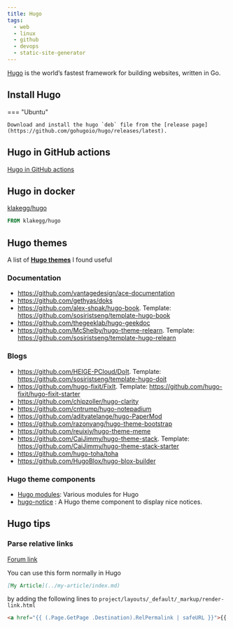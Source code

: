 ```yaml
---
title: Hugo
tags:
  - web
  - linux
  - github
  - devops
  - static-site-generator
---
```


[Hugo](https://gohugo.io/) is the world’s fastest framework for building websites, written in Go.

## Install Hugo

=== "Ubuntu"

    Download and install the hugo `deb` file from the [release page](https://github.com/gohugoio/hugo/releases/latest).

## Hugo in GitHub actions

[Hugo in GitHub actions](../../code/github-actions/runtime/hugo-gha.md)

## Hugo in docker

[klakegg/hugo](https://hub.docker.com/r/klakegg/hugo/)

```dockerfile
FROM klakegg/hugo
```

## Hugo themes

A list of **[Hugo themes](https://themes.gohugo.io/)** I found useful

### Documentation

- https://github.com/vantagedesign/ace-documentation
- https://github.com/gethyas/doks
- https://github.com/alex-shpak/hugo-book. Template: https://github.com/sosiristseng/template-hugo-book
- https://github.com/thegeeklab/hugo-geekdoc
- https://github.com/McShelby/hugo-theme-relearn. Template: https://github.com/sosiristseng/template-hugo-relearn

### Blogs

- https://github.com/HEIGE-PCloud/DoIt. Template: https://github.com/sosiristseng/template-hugo-doit
- https://github.com/hugo-fixit/FixIt. Template: https://github.com/hugo-fixit/hugo-fixit-starter
- https://github.com/chipzoller/hugo-clarity
- https://github.com/cntrump/hugo-notepadium
- https://github.com/adityatelange/hugo-PaperMod
- https://github.com/razonyang/hugo-theme-bootstrap
- https://github.com/reuixiy/hugo-theme-meme
- https://github.com/CaiJimmy/hugo-theme-stack. Template: https://github.com/CaiJimmy/hugo-theme-stack-starter
- https://github.com/hugo-toha/toha
- https://github.com/HugoBlox/hugo-blox-builder

### Hugo theme components

- [Hugo modules](https://hugomods.com/): Various modules for Hugo
- [hugo-notice](https://github.com/martignoni/hugo-notice) : A Hugo theme component to display nice notices.

## Hugo tips

### Parse relative links

[Forum link](https://discourse.gohugo.io/t/relative-markdown-links-markdown-render-hooks/22674)

You can use this form normally in Hugo

```markdown
[My Article](../my-article/index.md)
```

by adding the following lines to `project/layouts/_default/_markup/render-link.html`

```html
<a href="{{ (.Page.GetPage .Destination).RelPermalink | safeURL }}">{{ .Text | safeHTML }}</a>
```
